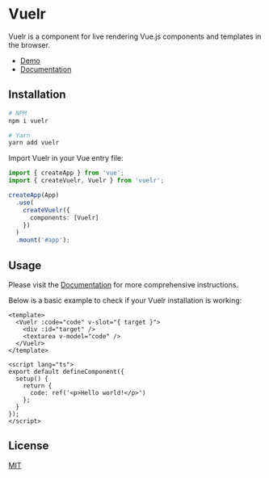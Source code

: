# Vuelr

Vuelr is a component for live rendering Vue.js components and templates in the browser.

- [Demo](https://jonataw.github.io/vuelr/demo.html)
- [Documentation](https://jonataw.github.io/vuelr)

## Installation

```sh
# NPM
npm i vuelr

# Yarn
yarn add vuelr
```

Import Vuelr in your Vue entry file:

```ts
import { createApp } from 'vue';
import { createVuelr, Vuelr } from 'vuelr';

createApp(App)
  .use(
    createVuelr({
      components: [Vuelr]
    })
  )
  .mount('#app');
```

## Usage

Please visit the [Documentation](https://jonataw.github.io/vuelr) for more comprehensive instructions.

Below is a basic example to check if your Vuelr installation is working:

```vue
<template>
  <Vuelr :code="code" v-slot="{ target }">
    <div :id="target" />
    <textarea v-model="code" />
  </Vuelr>
</template>

<script lang="ts">
export default defineComponent({
  setup() {
    return {
      code: ref('<p>Hello world!</p>')
    };
  }
});
</script>
```

## License

[MIT](https://opensource.org/licenses/MIT)
